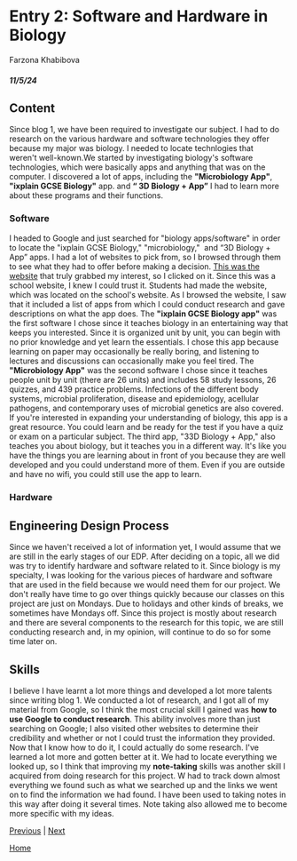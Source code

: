 # Entry 2: Software and Hardware in Biology 
Farzona Khabibova 
##### 11/5/24

## Content
Since blog 1, we have been required to investigate our subject. I had to do research on the various hardware and software technologies they offer because my major was biology. I needed to locate technlogies that weren't well-known.We started by investigating biology's software technologies, which were basically apps and anything that was on the computer. I discovered a lot of apps, including the **"Microbiology App"**, **"ixplain GCSE Biology"** app. and **“ 3D Biology + App”**  I had to learn more about these programs and their functions. 

### Software 
I headed to Google and just searched for "biology apps/software" in order to locate the "ixplain GCSE Biology," "microbiology,"  and “3D Biology + App” apps. I had a lot of websites to pick from, so I browsed through them to see what they had to offer before making a decision. [This was the website](https://www.saintleo.edu/about/stories/blog/download-these-7-best-biology-apps-students) that truly grabbed my interest, so I clicked on it. Since this was a school website, I knew I could trust it. Students had made the website, which was located on the school's website. As I browsed the website, I saw that it included a list of apps from which I could conduct research and gave descriptions on what the app does. The **"ixplain GCSE Biology app"** was the first software I chose since it teaches biology in an entertaining way that keeps you interested. Since it is organized unit by unit, you can begin with no prior knowledge and yet learn the essentials. I chose this app because learning on paper may occasionally be really boring, and listening to lectures and discussions can occasionally make you feel tired. The **"Microbiology App"** was the second software I chose since it teaches people unit by unit (there are 26 units) and includes 58 study lessons, 26 quizzes, and 439 practice problems. Infections of the different body systems, microbial proliferation, disease and epidemiology, acellular pathogens, and contemporary uses of microbial genetics are also covered. If you're interested in expanding your understanding of biology, this app is a great resource. You could learn and be ready for the test if you have a quiz or exam on a particular subject. The third app, "33D Biology + App," also teaches you about biology, but it teaches you in a different way. It's like you have the things you are learning about in front of you because they are well developed and you could understand more of them. Even if you are outside and have no wifi, you could still use the app to learn.

### Hardware 



## Engineering Design Process
Since we haven't received a lot of information yet, I would assume that we are still in the early stages of our EDP. After deciding on a topic, all we did was try to identify hardware and software related to it. Since biology is my specialty, I was looking for the various pieces of hardware and software that are used in the field because we would need them for our project. We don't really have time to go over things quickly because our classes on this project are just on Mondays. Due to holidays and other kinds of breaks, we sometimes have Mondays off. Since this project is mostly about research and there are several components to the research for this topic, we are still conducting research and, in my opinion, will continue to do so for some time later on. 

## Skills 
I believe I have learnt a lot more things and developed a lot more talents since writing blog 1. We conducted a lot of research, and I got all of my material from Google, so I think the most crucial skill I gained was **how to use Google to conduct research**. This ability involves more than just searching on Google; I also visited other websites to determine their credibility and whether or not I could trust the information they provided. Now that I know how to do it, I could actually do some research. I've learned a lot more and gotten better at it. We had to locate everything we looked up, so I think that improving my **note-taking** skills was another skill I acquired from doing research for this project. W had to track down almost everything we found such as what we searched up and the links we went on to find the information we had found. I have been used to taking notes in this way after doing it several times. Note taking also allowed me to become more specific with my ideas. 

[Previous](entry01.md) | [Next](entry03.md)

[Home](../README.md)
